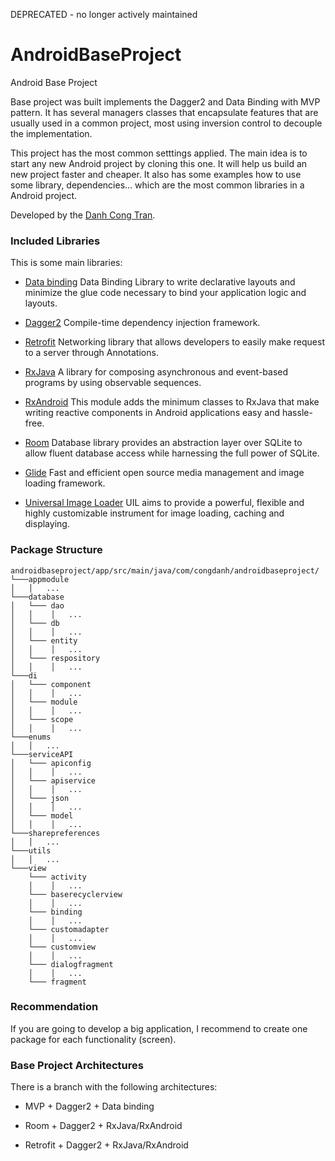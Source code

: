 DEPRECATED - no longer actively maintained

# AndroidBaseProject
Android Base Project

Base project was built implements the Dagger2 and Data Binding with MVP pattern.
It has several managers classes that encapsulate features that are usually used in a common project, most using inversion control to decouple the implementation.

This project has the most common setttings applied. The main idea is to start any new Android project by cloning this one.
It will help us build an new project faster and cheaper. It also has some examples how to use some library, dependencies... 
which are the most common libraries in a Android project.

Developed by the [Danh Cong Tran](https://github.com/congdanh1608).

### Included Libraries
This is some main libraries:

- [Data binding](https://developer.android.com/topic/libraries/data-binding/index.html)
Data Binding Library to write declarative layouts and minimize the glue code necessary to bind your application logic and layouts.

- [Dagger2](https://google.github.io/dagger/)
Compile-time dependency injection framework.
 
- [Retrofit](http://square.github.io/retrofit/)
Networking library that allows developers to easily make request to a server through Annotations.

- [RxJava](https://github.com/ReactiveX/RxJava)
A library for composing asynchronous and event-based programs by using observable sequences.

- [RxAndroid](https://github.com/ReactiveX/RxAndroid)
This module adds the minimum classes to RxJava that make writing reactive components in Android applications easy and hassle-free.

- [Room](https://developer.android.com/topic/libraries/architecture/room.html)
Database library provides an abstraction layer over SQLite to allow fluent database access while harnessing the full power of SQLite.

- [Glide](https://github.com/bumptech/glide)
Fast and efficient open source media management and image loading framework.

- [Universal Image Loader](https://github.com/nostra13/Android-Universal-Image-Loader)
UIL aims to provide a powerful, flexible and highly customizable instrument for image loading, caching and displaying.

### Package Structure
```
androidbaseproject/app/src/main/java/com/congdanh/androidbaseproject/
└───appmodule
│   │   ...
└───database
│   └─── dao
│   │    │   ...
│   └─── db
│   │    │   ...
│   └─── entity
│   │    │   ...
│   └─── respository
│   │    │   ...
└───di
│   └─── component
│   │    │   ...
│   └─── module
│   │    │   ...
│   └─── scope
│   │    │   ...
└───enums
│   │   ...
└───serviceAPI
│   └─── apiconfig
│   │    │   ...
│   └─── apiservice
│   │    │   ...
│   └─── json
│   │    │   ...
│   └─── model
│   │    │   ...
└───sharepreferences
│   │   ...
└───utils
│   │   ...
└───view
    └─── activity
    │    │   ...
    └─── baserecyclerview
    │    │   ...
    └─── binding
    │    │   ...
    └─── customadapter
    │    │   ...
    └─── customview
    │    │   ...
    └─── dialogfragment
    │    │   ...
    └─── fragment
```

### Recommendation

If you are going to develop a big application, I recommend to create one package for each functionality (screen).

### Base Project Architectures

There is a branch with the following architectures:

- MVP + Dagger2 + Data binding

- Room + Dagger2 + RxJava/RxAndroid

- Retrofit + Dagger2 + RxJava/RxAndroid

